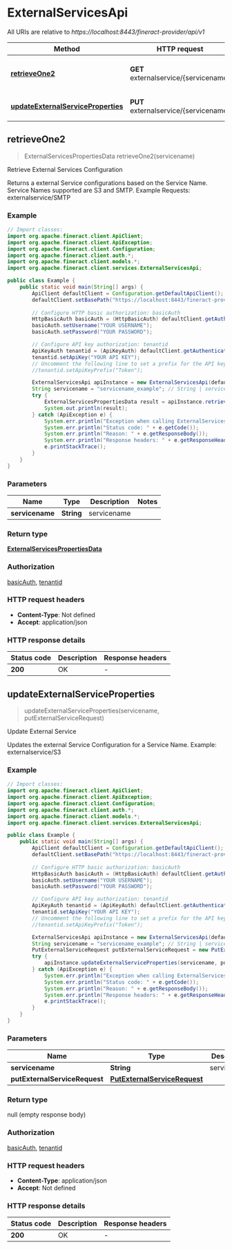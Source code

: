 # ExternalServicesApi

All URIs are relative to *https://localhost:8443/fineract-provider/api/v1*

Method | HTTP request | Description
------------- | ------------- | -------------
[**retrieveOne2**](ExternalServicesApi.md#retrieveOne2) | **GET** externalservice/{servicename} | Retrieve External Services Configuration
[**updateExternalServiceProperties**](ExternalServicesApi.md#updateExternalServiceProperties) | **PUT** externalservice/{servicename} | Update External Service



## retrieveOne2

> ExternalServicesPropertiesData retrieveOne2(servicename)

Retrieve External Services Configuration

Returns a external Service configurations based on the Service Name.  Service Names supported are S3 and SMTP.  Example Requests:  externalservice/SMTP

### Example

```java
// Import classes:
import org.apache.fineract.client.ApiClient;
import org.apache.fineract.client.ApiException;
import org.apache.fineract.client.Configuration;
import org.apache.fineract.client.auth.*;
import org.apache.fineract.client.models.*;
import org.apache.fineract.client.services.ExternalServicesApi;

public class Example {
    public static void main(String[] args) {
        ApiClient defaultClient = Configuration.getDefaultApiClient();
        defaultClient.setBasePath("https://localhost:8443/fineract-provider/api/v1");
        
        // Configure HTTP basic authorization: basicAuth
        HttpBasicAuth basicAuth = (HttpBasicAuth) defaultClient.getAuthentication("basicAuth");
        basicAuth.setUsername("YOUR USERNAME");
        basicAuth.setPassword("YOUR PASSWORD");

        // Configure API key authorization: tenantid
        ApiKeyAuth tenantid = (ApiKeyAuth) defaultClient.getAuthentication("tenantid");
        tenantid.setApiKey("YOUR API KEY");
        // Uncomment the following line to set a prefix for the API key, e.g. "Token" (defaults to null)
        //tenantid.setApiKeyPrefix("Token");

        ExternalServicesApi apiInstance = new ExternalServicesApi(defaultClient);
        String servicename = "servicename_example"; // String | servicename
        try {
            ExternalServicesPropertiesData result = apiInstance.retrieveOne2(servicename);
            System.out.println(result);
        } catch (ApiException e) {
            System.err.println("Exception when calling ExternalServicesApi#retrieveOne2");
            System.err.println("Status code: " + e.getCode());
            System.err.println("Reason: " + e.getResponseBody());
            System.err.println("Response headers: " + e.getResponseHeaders());
            e.printStackTrace();
        }
    }
}
```

### Parameters


Name | Type | Description  | Notes
------------- | ------------- | ------------- | -------------
 **servicename** | **String**| servicename |

### Return type

[**ExternalServicesPropertiesData**](ExternalServicesPropertiesData.md)

### Authorization

[basicAuth](../README.md#basicAuth), [tenantid](../README.md#tenantid)

### HTTP request headers

- **Content-Type**: Not defined
- **Accept**: application/json

### HTTP response details
| Status code | Description | Response headers |
|-------------|-------------|------------------|
| **200** | OK |  -  |


## updateExternalServiceProperties

> updateExternalServiceProperties(servicename, putExternalServiceRequest)

Update External Service

Updates the external Service Configuration for a Service Name.  Example:   externalservice/S3

### Example

```java
// Import classes:
import org.apache.fineract.client.ApiClient;
import org.apache.fineract.client.ApiException;
import org.apache.fineract.client.Configuration;
import org.apache.fineract.client.auth.*;
import org.apache.fineract.client.models.*;
import org.apache.fineract.client.services.ExternalServicesApi;

public class Example {
    public static void main(String[] args) {
        ApiClient defaultClient = Configuration.getDefaultApiClient();
        defaultClient.setBasePath("https://localhost:8443/fineract-provider/api/v1");
        
        // Configure HTTP basic authorization: basicAuth
        HttpBasicAuth basicAuth = (HttpBasicAuth) defaultClient.getAuthentication("basicAuth");
        basicAuth.setUsername("YOUR USERNAME");
        basicAuth.setPassword("YOUR PASSWORD");

        // Configure API key authorization: tenantid
        ApiKeyAuth tenantid = (ApiKeyAuth) defaultClient.getAuthentication("tenantid");
        tenantid.setApiKey("YOUR API KEY");
        // Uncomment the following line to set a prefix for the API key, e.g. "Token" (defaults to null)
        //tenantid.setApiKeyPrefix("Token");

        ExternalServicesApi apiInstance = new ExternalServicesApi(defaultClient);
        String servicename = "servicename_example"; // String | servicename
        PutExternalServiceRequest putExternalServiceRequest = new PutExternalServiceRequest(); // PutExternalServiceRequest | 
        try {
            apiInstance.updateExternalServiceProperties(servicename, putExternalServiceRequest);
        } catch (ApiException e) {
            System.err.println("Exception when calling ExternalServicesApi#updateExternalServiceProperties");
            System.err.println("Status code: " + e.getCode());
            System.err.println("Reason: " + e.getResponseBody());
            System.err.println("Response headers: " + e.getResponseHeaders());
            e.printStackTrace();
        }
    }
}
```

### Parameters


Name | Type | Description  | Notes
------------- | ------------- | ------------- | -------------
 **servicename** | **String**| servicename |
 **putExternalServiceRequest** | [**PutExternalServiceRequest**](PutExternalServiceRequest.md)|  |

### Return type

null (empty response body)

### Authorization

[basicAuth](../README.md#basicAuth), [tenantid](../README.md#tenantid)

### HTTP request headers

- **Content-Type**: application/json
- **Accept**: Not defined

### HTTP response details
| Status code | Description | Response headers |
|-------------|-------------|------------------|
| **200** | OK |  -  |

